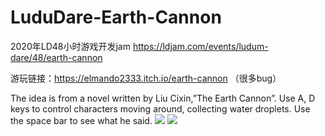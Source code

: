 # LuduDare-Earth-Cannon
2020年LD48小时游戏开发jam https://ldjam.com/events/ludum-dare/48/earth-cannon

游玩链接：https://elmando2333.itch.io/earth-cannon （很多bug）

The idea is from a novel written by Liu Cixin,”The Earth Cannon”. Use A, D keys to control characters moving around, collecting water droplets. Use the space bar to see what he said.
![](https://static.jam.host/raw/8b6/c3/z/3ca82.png)
![](https://static.jam.host/raw/8b6/c3/z/3ca8e.png)
